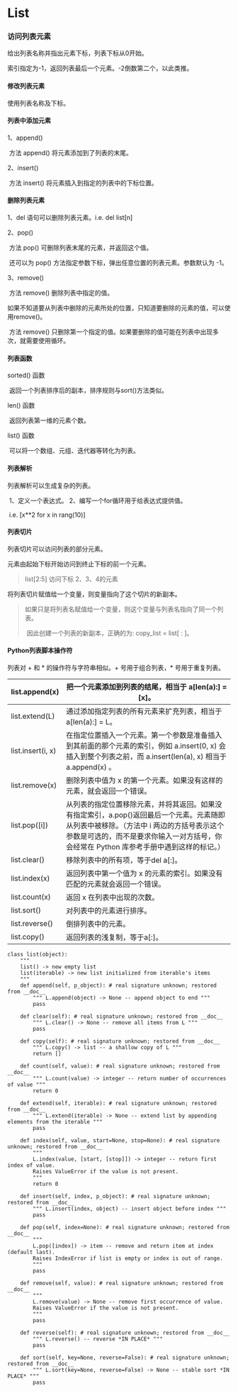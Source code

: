 # List

### 访问列表元素

给出列表名称并指出元素下标，列表下标从0开始。

索引指定为-1，返回列表最后一个元素。-2倒数第二个，以此类推。

#### 修改列表元素

使用列表名称及下标。

#### 列表中添加元素

1、append()

​	方法 append() 将元素添加到了列表的末尾。

2、insert()

​	方法 insert() 将元素插入到指定的列表中的下标位置。

#### 删除列表元素

1、del 语句可以删除列表元素。i.e.  del list[n]

2、pop()

​	方法 pop() 可删除列表末尾的元素，并返回这个值。

​	还可以为 pop() 方法指定参数下标，弹出任意位置的列表元素。参数默认为 -1。

3、remove()

​	方法 remove() 删除列表中指定的值。

​	如果不知道要从列表中删除的元素所处的位置，只知道要删除的元素的值，可以使用remove()。

​	方法 remove() 只删除第一个指定的值。如果要删除的值可能在列表中出现多次，就需要使用循环。

#### 列表函数

sorted() 函数

​	返回一个列表排序后的副本，排序规则与sort()方法类似。

len() 函数

​	返回列表第一维的元素个数。

list() 函数

​	可以将一个数组、元组、迭代器等转化为列表。

#### 列表解析

列表解析可以生成复杂的列表。

​	1、定义一个表达式。 2、编写一个for循环用于给表达式提供值。

​	i.e.  [x**2  for x in rang(10)]

#### 列表切片

列表切片可以访问列表的部分元素。

元素由起始下标开始访问到终止下标的前一个元素。

>  list[2:5]     访问下标 2、3、4的元素

将列表切片赋值给一个变量，则变量指向了这个切片的新副本。

>  	如果只是将列表名赋值给一个变量，则这个变量与列表名指向了同一个列表。
>
> ​	因此创建一个列表的新副本，正确的为:  copy_list = list[ : ]。

#### Python列表脚本操作符

列表对 + 和 * 的操作符与字符串相似。+ 号用于组合列表，* 号用于重复列表。

| list.append(x)    | 把一个元素添加到列表的结尾，相当于 a[len(a):] = [x]。        |
| ----------------- | ------------------------------------------------------------ |
| list.extend(L)    | 通过添加指定列表的所有元素来扩充列表，相当于 a[len(a):] = L。 |
| list.insert(i, x) | 在指定位置插入一个元素。第一个参数是准备插入到其前面的那个元素的索引，例如 a.insert(0, x) 会插入到整个列表之前，而 a.insert(len(a), x) 相当于 a.append(x) 。 |
| list.remove(x)    | 删除列表中值为 x 的第一个元素。如果没有这样的元素，就会返回一个错误。 |
| list.pop([i])     | 从列表的指定位置移除元素，并将其返回。如果没有指定索引，a.pop()返回最后一个元素。元素随即从列表中被移除。（方法中 i 两边的方括号表示这个参数是可选的，而不是要求你输入一对方括号，你会经常在 Python 库参考手册中遇到这样的标记。） |
| list.clear()      | 移除列表中的所有项，等于del a[:]。                           |
| list.index(x)     | 返回列表中第一个值为 x 的元素的索引。如果没有匹配的元素就会返回一个错误。 |
| list.count(x)     | 返回 x 在列表中出现的次数。                                  |
| list.sort()       | 对列表中的元素进行排序。                                     |
| list.reverse()    | 倒排列表中的元素。                                           |
| list.copy()       | 返回列表的浅复制，等于a[:]。                                 |

```
class list(object):
    """
    list() -> new empty list
    list(iterable) -> new list initialized from iterable's items
    """
    def append(self, p_object): # real signature unknown; restored from __doc__
        """ L.append(object) -> None -- append object to end """
        pass

    def clear(self): # real signature unknown; restored from __doc__
        """ L.clear() -> None -- remove all items from L """
        pass

    def copy(self): # real signature unknown; restored from __doc__
        """ L.copy() -> list -- a shallow copy of L """
        return []

    def count(self, value): # real signature unknown; restored from __doc__
        """ L.count(value) -> integer -- return number of occurrences of value """
        return 0

    def extend(self, iterable): # real signature unknown; restored from __doc__
        """ L.extend(iterable) -> None -- extend list by appending elements from the iterable """
        pass

    def index(self, value, start=None, stop=None): # real signature unknown; restored from __doc__
        """
        L.index(value, [start, [stop]]) -> integer -- return first index of value.
        Raises ValueError if the value is not present.
        """
        return 0

    def insert(self, index, p_object): # real signature unknown; restored from __doc__
        """ L.insert(index, object) -- insert object before index """
        pass

    def pop(self, index=None): # real signature unknown; restored from __doc__
        """
        L.pop([index]) -> item -- remove and return item at index (default last).
        Raises IndexError if list is empty or index is out of range.
        """
        pass

    def remove(self, value): # real signature unknown; restored from __doc__
        """
        L.remove(value) -> None -- remove first occurrence of value.
        Raises ValueError if the value is not present.
        """
        pass

    def reverse(self): # real signature unknown; restored from __doc__
        """ L.reverse() -- reverse *IN PLACE* """
        pass

    def sort(self, key=None, reverse=False): # real signature unknown; restored from __doc__
        """ L.sort(key=None, reverse=False) -> None -- stable sort *IN PLACE* """
        pass

```

